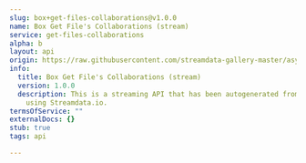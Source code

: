 ```yaml
---
slug: box+get-files-collaborations@v1.0.0
name: Box Get File's Collaborations (stream)
service: get-files-collaborations
alpha: b
layout: api
origin: https://raw.githubusercontent.com/streamdata-gallery-master/asyncapi/master/_listings/box/box-get-files-collaborations-stream-async.md
info:
  title: Box Get File's Collaborations (stream)
  version: 1.0.0
  description: This is a streaming API that has been autogenerated from the Box
    using Streamdata.io.
termsOfService: ""
externalDocs: {}
stub: true
tags: api

---
```


